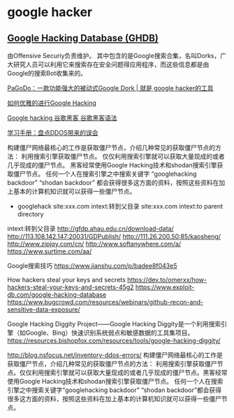# google hacker

## [Google Hacking Database (GHDB)](https://www.exploit-db.com/google-hacking-database)

由Offensive Securiy负责维护。
其中包含的是Google搜索合集，名叫Dorks，广大研究人员可以利用它来搜索存在安全问题得应用程序，而这些信息都是由Google的搜索Bot收集来的。

[PaGoDo：一款功能强大的被动式Google Dork | 就是 google hacker的工具](https://www.freebuf.com/articles/web/250817.html)

[如何优雅的进行Google Hacking](https://www.heibai.org/post/984.html)

[Google hacking 谷歌黑客 谷歌黑客语法](https://www.ddosi.com/b88/)

[学习手册：盘点DDOS带来的误会](http://blog.nsfocus.net/inventory-ddos-errors/)

构建僵尸网络最核心的工作是获取僵尸节点，介绍几种常见的获取僵尸节点的方法：
利用搜索引擎获取僵尸节点。
仅仅利用搜索引擎就可以获取大量现成的或者几乎现成的僵尸节点。
黑客经常使用Google Hacking技术和shodan搜索引擎获取僵尸节点。
任何一个人在搜索引擎之中搜索关键字
“googlehacking backdoor”
“shodan backdoor”
都会获得很多这方面的资料，按照这些资料在加上基本的计算机知识就可以获得一些僵尸节点。

+ googlehack
site:xxx.com intext:转到父目录
site:xxx.com intext:to parent directory

intext:转到父目录
http://gfdp.ahau.edu.cn/download-data/
http://113.108.142.147:20031/GDPublish/
http://111.26.200.50:85/kaosheng/
http://www.zjpjqy.com/cn/
http://www.softanywhere.com/a/
https://www.surtime.com/aa/

Google搜索技巧
https://www.jianshu.com/p/badee8f043e5

How hackers steal your keys and secrets
https://dev.to/omerxx/how-hackers-steal-your-keys-and-secrets-45g2
https://www.exploit-db.com/google-hacking-database
https://www.bugcrowd.com/resources/webinars/github-recon-and-sensitive-data-exposure/

Google Hacking Diggity Project——Google Hacking Diggity是一个利用搜索引擎（如Google、Bing）快速识别系统弱点和敏感数据的工具集项目。
https://resources.bishopfox.com/resources/tools/google-hacking-diggity/

http://blog.nsfocus.net/inventory-ddos-errors/
构建僵尸网络最核心的工作是获取僵尸节点，介绍几种常见的获取僵尸节点的方法：
利用搜索引擎获取僵尸节点。仅仅利用搜索引擎就可以获取大量现成的或者几乎现成的僵尸节点。黑客经常使用Google Hacking技术和shodan搜索引擎获取僵尸节点。
任何一个人在搜索引擎之中搜索关键字“googlehacking backdoor”
“shodan backdoor”都会获得很多这方面的资料，按照这些资料在加上基本的计算机知识就可以获得一些僵尸节点。